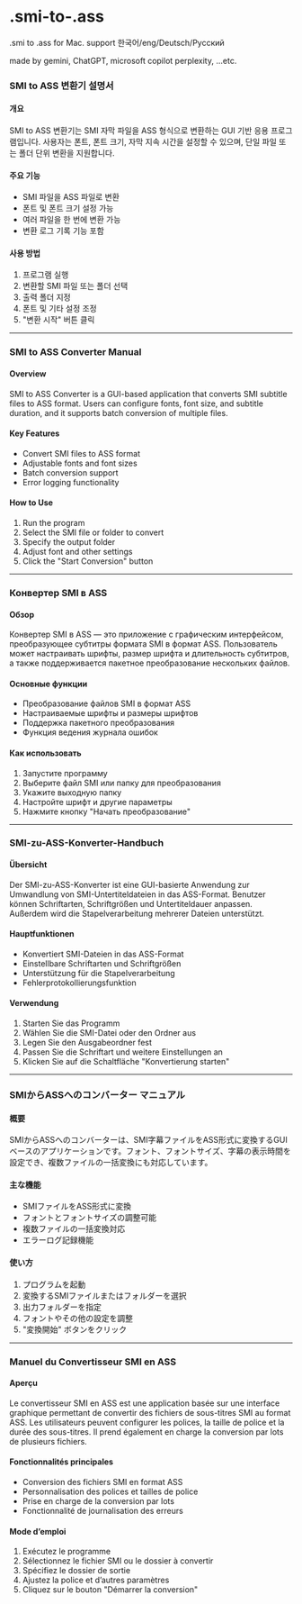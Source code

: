 # .smi-to-.ass
.smi to .ass for Mac.  support 한국어/eng/Deutsch/Русский



made by gemini, ChatGPT, microsoft copilot perplexity, ...etc.

### SMI to ASS 변환기 설명서

#### 개요
SMI to ASS 변환기는 SMI 자막 파일을 ASS 형식으로 변환하는 GUI 기반 응용 프로그램입니다. 사용자는 폰트, 폰트 크기, 자막 지속 시간을 설정할 수 있으며, 단일 파일 또는 폴더 단위 변환을 지원합니다.

#### 주요 기능
- SMI 파일을 ASS 파일로 변환
- 폰트 및 폰트 크기 설정 가능
- 여러 파일을 한 번에 변환 가능
- 변환 로그 기록 기능 포함

#### 사용 방법
1. 프로그램 실행
2. 변환할 SMI 파일 또는 폴더 선택
3. 출력 폴더 지정
4. 폰트 및 기타 설정 조정
5. "변환 시작" 버튼 클릭

---

### SMI to ASS Converter Manual

#### Overview
SMI to ASS Converter is a GUI-based application that converts SMI subtitle files to ASS format. Users can configure fonts, font size, and subtitle duration, and it supports batch conversion of multiple files.

#### Key Features
- Convert SMI files to ASS format
- Adjustable fonts and font sizes
- Batch conversion support
- Error logging functionality

#### How to Use
1. Run the program
2. Select the SMI file or folder to convert
3. Specify the output folder
4. Adjust font and other settings
5. Click the "Start Conversion" button

---

### Конвертер SMI в ASS

#### Обзор
Конвертер SMI в ASS — это приложение с графическим интерфейсом, преобразующее субтитры формата SMI в формат ASS. Пользователь может настраивать шрифты, размер шрифта и длительность субтитров, а также поддерживается пакетное преобразование нескольких файлов.

#### Основные функции
- Преобразование файлов SMI в формат ASS
- Настраиваемые шрифты и размеры шрифтов
- Поддержка пакетного преобразования
- Функция ведения журнала ошибок

#### Как использовать
1. Запустите программу
2. Выберите файл SMI или папку для преобразования
3. Укажите выходную папку
4. Настройте шрифт и другие параметры
5. Нажмите кнопку "Начать преобразование"

---

### SMI-zu-ASS-Konverter-Handbuch

#### Übersicht
Der SMI-zu-ASS-Konverter ist eine GUI-basierte Anwendung zur Umwandlung von SMI-Untertiteldateien in das ASS-Format. Benutzer können Schriftarten, Schriftgrößen und Untertiteldauer anpassen. Außerdem wird die Stapelverarbeitung mehrerer Dateien unterstützt.

#### Hauptfunktionen
- Konvertiert SMI-Dateien in das ASS-Format
- Einstellbare Schriftarten und Schriftgrößen
- Unterstützung für die Stapelverarbeitung
- Fehlerprotokollierungsfunktion

#### Verwendung
1. Starten Sie das Programm
2. Wählen Sie die SMI-Datei oder den Ordner aus
3. Legen Sie den Ausgabeordner fest
4. Passen Sie die Schriftart und weitere Einstellungen an
5. Klicken Sie auf die Schaltfläche "Konvertierung starten"

---

### SMIからASSへのコンバーター マニュアル

#### 概要
SMIからASSへのコンバーターは、SMI字幕ファイルをASS形式に変換するGUIベースのアプリケーションです。フォント、フォントサイズ、字幕の表示時間を設定でき、複数ファイルの一括変換にも対応しています。

#### 主な機能
- SMIファイルをASS形式に変換
- フォントとフォントサイズの調整可能
- 複数ファイルの一括変換対応
- エラーログ記録機能

#### 使い方
1. プログラムを起動
2. 変換するSMIファイルまたはフォルダーを選択
3. 出力フォルダーを指定
4. フォントやその他の設定を調整
5. "変換開始" ボタンをクリック

---

### Manuel du Convertisseur SMI en ASS

#### Aperçu
Le convertisseur SMI en ASS est une application basée sur une interface graphique permettant de convertir des fichiers de sous-titres SMI au format ASS. Les utilisateurs peuvent configurer les polices, la taille de police et la durée des sous-titres. Il prend également en charge la conversion par lots de plusieurs fichiers.

#### Fonctionnalités principales
- Conversion des fichiers SMI en format ASS
- Personnalisation des polices et tailles de police
- Prise en charge de la conversion par lots
- Fonctionnalité de journalisation des erreurs

#### Mode d’emploi
1. Exécutez le programme
2. Sélectionnez le fichier SMI ou le dossier à convertir
3. Spécifiez le dossier de sortie
4. Ajustez la police et d’autres paramètres
5. Cliquez sur le bouton "Démarrer la conversion"
